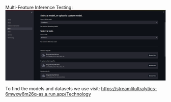 
Multi-Feature Inference Testing:
![alt text](https://github.com/Yaandle/streamlitdeploy/blob/master/Screenshot.png)

To find the models and datasets we use visit: https://streamlitultralytics-6mwxw6m26q-as.a.run.app/Technology

